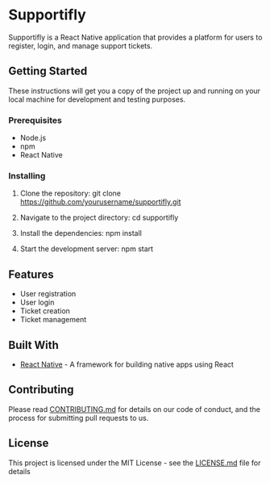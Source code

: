 # Supportifly

Supportifly is a React Native application that provides a platform for users to register, login, and manage support tickets.

## Getting Started

These instructions will get you a copy of the project up and running on your local machine for development and testing purposes.

### Prerequisites

- Node.js
- npm
- React Native

### Installing

1. Clone the repository:
git clone https://github.com/yourusername/supportifly.git

2. Navigate to the project directory:
cd supportifly

3. Install the dependencies:
npm install

4. Start the development server:
npm start


## Features

- User registration
- User login
- Ticket creation
- Ticket management

## Built With

- [React Native](https://reactnative.dev/) - A framework for building native apps using React

## Contributing

Please read [CONTRIBUTING.md](CONTRIBUTING.md) for details on our code of conduct, and the process for submitting pull requests to us.

## License

This project is licensed under the MIT License - see the [LICENSE.md](LICENSE.md) file for details